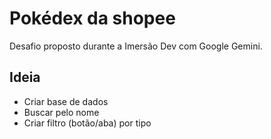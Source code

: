 # Pokédex da shopee

Desafio proposto durante a Imersão Dev com Google Gemini.

## Ideia

- Criar base de dados
- Buscar pelo nome
- Criar filtro (botão/aba) por tipo